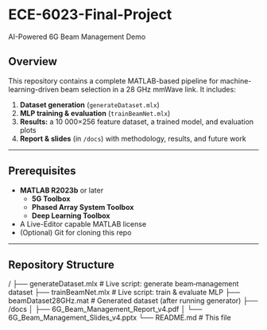 # ECE-6023-Final-Project
AI-Powered 6G Beam Management Demo

## Overview
This repository contains a complete MATLAB-based pipeline for machine-learning-driven beam selection in a 28 GHz mmWave link. It includes:

1. **Dataset generation** (`generateDataset.mlx`)  
2. **MLP training & evaluation** (`trainBeamNet.mlx`)  
3. **Results:** a 10 000×256 feature dataset, a trained model, and evaluation plots  
4. **Report & slides** (in `/docs`) with methodology, results, and future work

---

## Prerequisites

- **MATLAB R2023b** or later  
  - **5G Toolbox**  
  - **Phased Array System Toolbox**  
  - **Deep Learning Toolbox**  
- A Live-Editor capable MATLAB license  
- (Optional) Git for cloning this repo  

---

## Repository Structure
/
├── generateDataset.mlx # Live script: generate beam‐management dataset
├── trainBeamNet.mlx # Live script: train & evaluate MLP
├── beamDataset28GHz.mat # Generated dataset (after running generator)
├── /docs
│ ├── 6G_Beam_Management_Report_v4.pdf
│ └── 6G_Beam_Management_Slides_v4.pptx
└── README.md # This file
